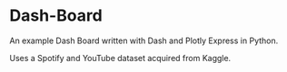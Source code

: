 # Dash-Board
An example Dash Board written with Dash and Plotly Express in Python.

Uses a Spotify and YouTube dataset acquired from Kaggle.
